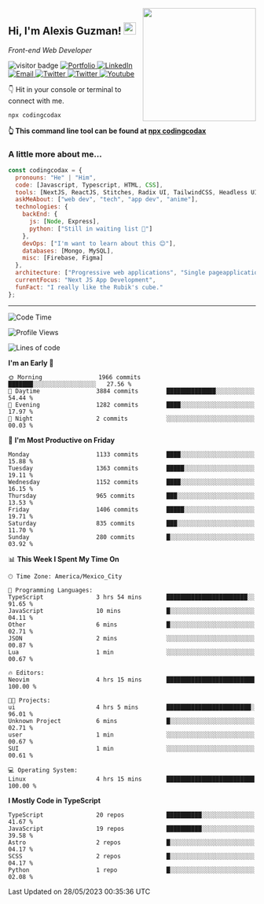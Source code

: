 <img align='right' src="https://media.giphy.com/media/M9gbBd9nbDrOTu1Mqx/giphy.gif" width="230">
<h2>Hi, I'm Alexis Guzman! <img src="https://media.giphy.com/media/hvRJCLFzcasrR4ia7z/giphy.gif" width="25px"></h2>
<p><em>Front-end Web Developer</em></p>

<p>
  <img src="https://visitor-badge.glitch.me/badge?page_id=a12989x.a12989x&left_color=black&right_color=gray" alt="visitor badge"/>
  <a href='https://www.codingcodax.dev/' target='_blank'>
    <img alt='Portfolio' src='https://img.shields.io/badge/Portfolio-black?logo=vercel&style=flat-square'>
  </a>
  <a href='https://linkedin.com/in/codingcodax/' target='_blank'>
    <img alt='LinkedIn' src='https://img.shields.io/badge/LinkedIn-black?logo=LinkedIn&style=flat-square'>
  </a>
  <a href='mailto:codingcodax@gmail.com' target='_blank'>
    <img alt='Email' src='https://img.shields.io/badge/Email-black?logo=Gmail&style=flat-square'>
  </a>
  <a href='https://twitter.com/codingcodax' target='_blank'>
    <img alt='Twitter' src='https://img.shields.io/badge/Twitter-black?logo=Twitter&style=flat-square'>
  </a>
  <a href='https://www.instagram.com/codingcodax/' target='_blank'>
    <img alt='Twitter' src='https://img.shields.io/badge/Instagram-black?logo=Instagram&style=flat-square'>
  </a>
  <a href='https://www.youtube.com/@codingcodax' target='_blank'>
    <img alt='Youtube' src='https://img.shields.io/badge/YouTube-black?logo=Youtube&style=flat-square'>
  </a>
</p>

👇 Hit in your console or terminal to connect with me.

```bash
npx codingcodax 
```
**👆 This command line tool can be found at [npx codingcodax](https://github.com/codingcodax/npx-codingcodax)**

<h3>A little more about me...</h3>

```javascript
const codingcodax = {
  pronouns: "He" | "Him",
  code: [Javascript, Typescript, HTML, CSS],
  tools: [NextJS, ReactJS, Stitches, Radix UI, TailwindCSS, Headless UI, Prisma],
  askMeAbout: ["web dev", "tech", "app dev", "anime"],
  technologies: {
    backEnd: {
      js: [Node, Express],
      python: ["Still in waiting list 🥲"]
    },
    devOps: ["I'm want to learn about this 😊"],
    databases: [Mongo, MySQL],
    misc: [Firebase, Figma]
  },
  architecture: ["Progressive web applications", "Single pageapplications"],
  currentFocus: "Next JS App Development",
  funFact: "I really like the Rubik's cube."
};
```

---

<!--START_SECTION:waka-->
![Code Time](http://img.shields.io/badge/Code%20Time-1%2C318%20hrs%2013%20mins-blue)

![Profile Views](http://img.shields.io/badge/Profile%20Views-0-blue)

![Lines of code](https://img.shields.io/badge/From%20Hello%20World%20I%27ve%20Written-6.5%20million%20lines%20of%20code-blue)

**I'm an Early 🐤** 

```text
🌞 Morning                1966 commits        ███████░░░░░░░░░░░░░░░░░░   27.56 % 
🌆 Daytime                3884 commits        ██████████████░░░░░░░░░░░   54.44 % 
🌃 Evening                1282 commits        ████░░░░░░░░░░░░░░░░░░░░░   17.97 % 
🌙 Night                  2 commits           ░░░░░░░░░░░░░░░░░░░░░░░░░   00.03 % 
```
📅 **I'm Most Productive on Friday** 

```text
Monday                   1133 commits        ████░░░░░░░░░░░░░░░░░░░░░   15.88 % 
Tuesday                  1363 commits        █████░░░░░░░░░░░░░░░░░░░░   19.11 % 
Wednesday                1152 commits        ████░░░░░░░░░░░░░░░░░░░░░   16.15 % 
Thursday                 965 commits         ███░░░░░░░░░░░░░░░░░░░░░░   13.53 % 
Friday                   1406 commits        █████░░░░░░░░░░░░░░░░░░░░   19.71 % 
Saturday                 835 commits         ███░░░░░░░░░░░░░░░░░░░░░░   11.70 % 
Sunday                   280 commits         █░░░░░░░░░░░░░░░░░░░░░░░░   03.92 % 
```


📊 **This Week I Spent My Time On** 

```text
🕑︎ Time Zone: America/Mexico_City

💬 Programming Languages: 
TypeScript               3 hrs 54 mins       ███████████████████████░░   91.65 % 
JavaScript               10 mins             █░░░░░░░░░░░░░░░░░░░░░░░░   04.11 % 
Other                    6 mins              █░░░░░░░░░░░░░░░░░░░░░░░░   02.71 % 
JSON                     2 mins              ░░░░░░░░░░░░░░░░░░░░░░░░░   00.87 % 
Lua                      1 min               ░░░░░░░░░░░░░░░░░░░░░░░░░   00.67 % 

🔥 Editors: 
Neovim                   4 hrs 15 mins       █████████████████████████   100.00 % 

🐱‍💻 Projects: 
ui                       4 hrs 5 mins        ████████████████████████░   96.01 % 
Unknown Project          6 mins              █░░░░░░░░░░░░░░░░░░░░░░░░   02.71 % 
user                     1 min               ░░░░░░░░░░░░░░░░░░░░░░░░░   00.67 % 
SUI                      1 min               ░░░░░░░░░░░░░░░░░░░░░░░░░   00.61 % 

💻 Operating System: 
Linux                    4 hrs 15 mins       █████████████████████████   100.00 % 
```

**I Mostly Code in TypeScript** 

```text
TypeScript               20 repos            ██████████░░░░░░░░░░░░░░░   41.67 % 
JavaScript               19 repos            ██████████░░░░░░░░░░░░░░░   39.58 % 
Astro                    2 repos             █░░░░░░░░░░░░░░░░░░░░░░░░   04.17 % 
SCSS                     2 repos             █░░░░░░░░░░░░░░░░░░░░░░░░   04.17 % 
Python                   1 repo              █░░░░░░░░░░░░░░░░░░░░░░░░   02.08 % 
```




 Last Updated on 28/05/2023 00:35:36 UTC
<!--END_SECTION:waka-->
